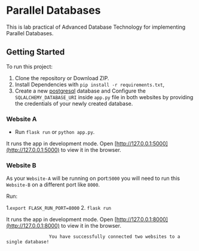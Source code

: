 # Parallel Databases

This is lab practical of Advanced Database Technology for implementing Parallel Databases.

## Getting Started

To run this project:

1. Clone the repository or Download ZIP.
2. Install Dependencies with `pip install -r requirements.txt`,
3. Create a new [postgresql](https://www.postgresql.org/download/) database and Configure the `SQLALCHEMY_DATABASE_URI` inside `app.py` file in both websites by providing the credentials of your newly created database.

### Website A

* Run `flask run` or `python app.py`.

It runs the app in development mode. Open [http://127.0.0.1:5000](http://127.0.0.1:5000) to view it in the browser.

### Website B

As your `Website-A` will be running on port:`5000` you will need to run this `Website-B` on a different port like `8000`.

Run:

1.`export FLASK_RUN_PORT=8000`
2. `flask run`

It runs the app in development mode. Open [http://127.0.0.1:8000](http://127.0.0.1:8000) to view it in the browser.

                    You have successfully connected two websites to a single database!